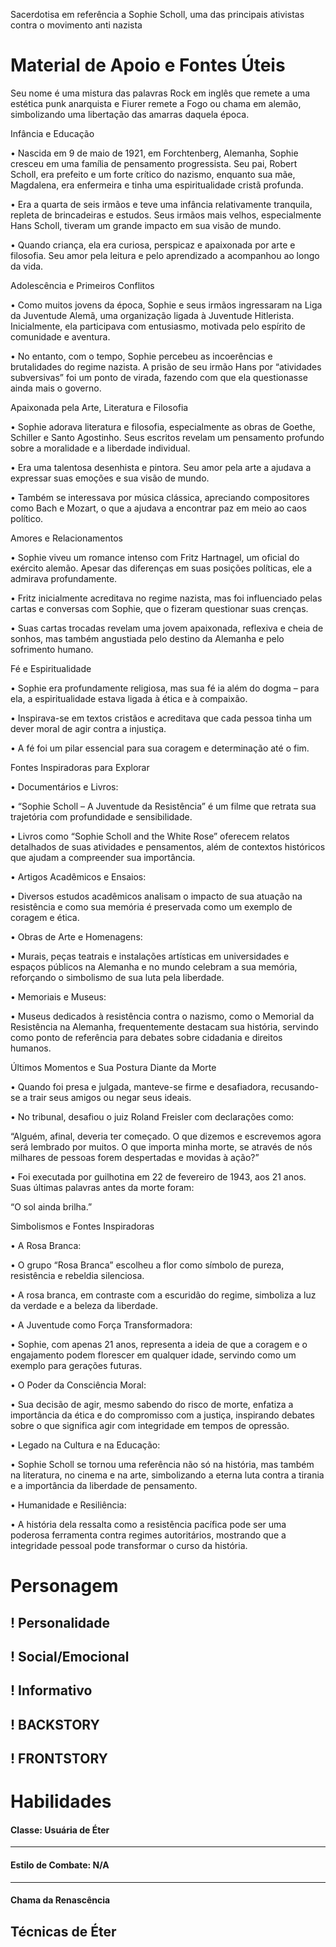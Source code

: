 Sacerdotisa em referência a Sophie Scholl, uma das principais ativistas contra o movimento anti nazista

# Material de Apoio e Fontes Úteis 
Seu nome é uma mistura das palavras Rock em inglês que remete a uma estética punk anarquista e Fiurer remete a Fogo ou chama em alemão, simbolizando uma libertação das amarras daquela época.

Infância e Educação

• Nascida em 9 de maio de 1921, em Forchtenberg, Alemanha, Sophie cresceu em uma família de pensamento progressista. Seu pai, Robert Scholl, era prefeito e um forte crítico do nazismo, enquanto sua mãe, Magdalena, era enfermeira e tinha uma espiritualidade cristã profunda.

• Era a quarta de seis irmãos e teve uma infância relativamente tranquila, repleta de brincadeiras e estudos. Seus irmãos mais velhos, especialmente Hans Scholl, tiveram um grande impacto em sua visão de mundo.

• Quando criança, ela era curiosa, perspicaz e apaixonada por arte e filosofia. Seu amor pela leitura e pelo aprendizado a acompanhou ao longo da vida.

  

  

  

Adolescência e Primeiros Conflitos

• Como muitos jovens da época, Sophie e seus irmãos ingressaram na Liga da Juventude Alemã, uma organização ligada à Juventude Hitlerista. Inicialmente, ela participava com entusiasmo, motivada pelo espírito de comunidade e aventura.

• No entanto, com o tempo, Sophie percebeu as incoerências e brutalidades do regime nazista. A prisão de seu irmão Hans por “atividades subversivas” foi um ponto de virada, fazendo com que ela questionasse ainda mais o governo.

  

  

  

Apaixonada pela Arte, Literatura e Filosofia

• Sophie adorava literatura e filosofia, especialmente as obras de Goethe, Schiller e Santo Agostinho. Seus escritos revelam um pensamento profundo sobre a moralidade e a liberdade individual.

• Era uma talentosa desenhista e pintora. Seu amor pela arte a ajudava a expressar suas emoções e sua visão de mundo.

• Também se interessava por música clássica, apreciando compositores como Bach e Mozart, o que a ajudava a encontrar paz em meio ao caos político.

  

  

  

Amores e Relacionamentos

• Sophie viveu um romance intenso com Fritz Hartnagel, um oficial do exército alemão. Apesar das diferenças em suas posições políticas, ele a admirava profundamente.

• Fritz inicialmente acreditava no regime nazista, mas foi influenciado pelas cartas e conversas com Sophie, que o fizeram questionar suas crenças.

• Suas cartas trocadas revelam uma jovem apaixonada, reflexiva e cheia de sonhos, mas também angustiada pelo destino da Alemanha e pelo sofrimento humano.

  

  

  

Fé e Espiritualidade

• Sophie era profundamente religiosa, mas sua fé ia além do dogma – para ela, a espiritualidade estava ligada à ética e à compaixão.

• Inspirava-se em textos cristãos e acreditava que cada pessoa tinha um dever moral de agir contra a injustiça.

• A fé foi um pilar essencial para sua coragem e determinação até o fim.


Fontes Inspiradoras para Explorar

• Documentários e Livros:

• “Sophie Scholl – A Juventude da Resistência” é um filme que retrata sua trajetória com profundidade e sensibilidade.

• Livros como “Sophie Scholl and the White Rose” oferecem relatos detalhados de suas atividades e pensamentos, além de contextos históricos que ajudam a compreender sua importância.

• Artigos Acadêmicos e Ensaios:

• Diversos estudos acadêmicos analisam o impacto de sua atuação na resistência e como sua memória é preservada como um exemplo de coragem e ética.

• Obras de Arte e Homenagens:

• Murais, peças teatrais e instalações artísticas em universidades e espaços públicos na Alemanha e no mundo celebram a sua memória, reforçando o simbolismo de sua luta pela liberdade.

• Memoriais e Museus:

• Museus dedicados à resistência contra o nazismo, como o Memorial da Resistência na Alemanha, frequentemente destacam sua história, servindo como ponto de referência para debates sobre cidadania e direitos humanos.
  

  

  

Últimos Momentos e Sua Postura Diante da Morte

• Quando foi presa e julgada, manteve-se firme e desafiadora, recusando-se a trair seus amigos ou negar seus ideais.

• No tribunal, desafiou o juiz Roland Freisler com declarações como:

“Alguém, afinal, deveria ter começado. O que dizemos e escrevemos agora será lembrado por muitos. O que importa minha morte, se através de nós milhares de pessoas forem despertadas e movidas à ação?”

• Foi executada por guilhotina em 22 de fevereiro de 1943, aos 21 anos. Suas últimas palavras antes da morte foram:

“O sol ainda brilha.”

Simbolismos e Fontes Inspiradoras

• A Rosa Branca:

• O grupo “Rosa Branca” escolheu a flor como símbolo de pureza, resistência e rebeldia silenciosa.

• A rosa branca, em contraste com a escuridão do regime, simboliza a luz da verdade e a beleza da liberdade.

• A Juventude como Força Transformadora:

• Sophie, com apenas 21 anos, representa a ideia de que a coragem e o engajamento podem florescer em qualquer idade, servindo como um exemplo para gerações futuras.

• O Poder da Consciência Moral:

• Sua decisão de agir, mesmo sabendo do risco de morte, enfatiza a importância da ética e do compromisso com a justiça, inspirando debates sobre o que significa agir com integridade em tempos de opressão.

• Legado na Cultura e na Educação:

• Sophie Scholl se tornou uma referência não só na história, mas também na literatura, no cinema e na arte, simbolizando a eterna luta contra a tirania e a importância da liberdade de pensamento.

• Humanidade e Resiliência:

• A história dela ressalta como a resistência pacífica pode ser uma poderosa ferramenta contra regimes autoritários, mostrando que a integridade pessoal pode transformar o curso da história.


# Personagem

## ! Personalidade

## ! Social/Emocional

## ! Informativo

## ! BACKSTORY

## ! FRONTSTORY

# Habilidades

#### Classe: Usuária de Éter

---

#### Estilo de Combate: N/A

---

#### Chama da Renascência

## Técnicas de Éter